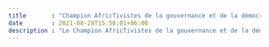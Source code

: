 ```yaml
---
title       : "Champion AfricTivistes de la gouvernance et de la démocratie !"
date        : 2021-08-28T15:58:01+06:00
description : "Le Champion AfricTivistes de la gouvernance et de la démocratie est une distinction à une personnalité ou une institution qui respecte au mieux les principes de la Charte Africaine de la Démocratie des Elections et de la Gouvernance durant l’exercice du pouvoir. Il s’agit d’un acteur public ayant un impact substantiel dans les processus de démocratisation et de bonne gouvernance dans son pays."
---
```


